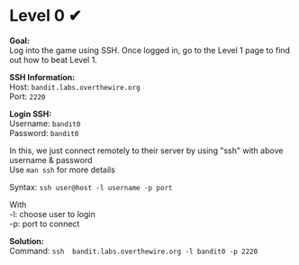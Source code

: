 # Level 0 ✔

**Goal:**<br>
Log into the game using SSH. Once logged in, go to the Level 1 page to find out how to beat Level 1.<br>

**SSH Information:**<br>
Host: `bandit.labs.overthewire.org`<br>
Port: `2220`<br>

**Login SSH:**<br>
Username: `bandit0`<br>
Password: `bandit0`<br>

In this, we just connect remotely to their server by using "ssh" with above username & password<br>
Use `man ssh` for more details<br>

Syntax: `ssh user@host -l username -p port`<br>

With<br>
-l: choose user to login<br>
-p: port to connect<br>


**Solution:**<br>
Command: `ssh  bandit.labs.overthewire.org -l bandit0 -p 2220`

